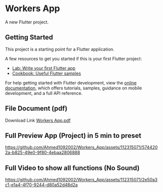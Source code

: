 # Workers App


A new Flutter project.

## Getting Started

This project is a starting point for a Flutter application.

A few resources to get you started if this is your first Flutter project:

- [Lab: Write your first Flutter app](https://docs.flutter.dev/get-started/codelab)
- [Cookbook: Useful Flutter samples](https://docs.flutter.dev/cookbook)

For help getting started with Flutter development, view the
[online documentation](https://docs.flutter.dev/), which offers tutorials,
samples, guidance on mobile development, and a full API reference.


## File Document (pdf)
Download Link [Workers App.pdf](https://github.com/Ahmed1092002/Workers_App/files/14203822/Workers.App.pdf)

## 

## Full Preview App (Project) in 5 min to preset 

https://github.com/Ahmed1092002/Workers_App/assets/112315071/5744202a-b825-49e0-9f80-4ebaa2806888

 ## Full Video to show all functions (No Sound)

https://github.com/Ahmed1092002/Workers_App/assets/112315071/2e50a3c1-e1a4-4f70-9244-d80a52d48d2a

